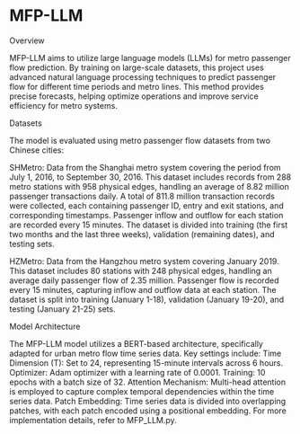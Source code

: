 # MFP-LLM
Overview

MFP-LLM aims to utilize large language models (LLMs) for metro passenger flow prediction. By training on large-scale datasets, this project uses advanced natural language processing techniques to predict passenger flow for different time periods and metro lines. This method provides precise forecasts, helping optimize operations and improve service efficiency for metro systems.

Datasets

The model is evaluated using metro passenger flow datasets from two Chinese cities:

SHMetro: Data from the Shanghai metro system covering the period from July 1, 2016, to September 30, 2016. This dataset includes records from 288 metro stations with 958 physical edges, handling an average of 8.82 million passenger transactions daily. A total of 811.8 million transaction records were collected, each containing passenger ID, entry and exit stations, and corresponding timestamps. Passenger inflow and outflow for each station are recorded every 15 minutes. The dataset is divided into training (the first two months and the last three weeks), validation (remaining dates), and testing sets.

HZMetro: Data from the Hangzhou metro system covering January 2019. This dataset includes 80 stations with 248 physical edges, handling an average daily passenger flow of 2.35 million. Passenger flow is recorded every 15 minutes, capturing inflow and outflow data at each station. The dataset is split into training (January 1-18), validation (January 19-20), and testing (January 21-25) sets.

Model Architecture

The MFP-LLM model utilizes a BERT-based architecture, specifically adapted for urban metro flow time series data. Key settings include:
Time Dimension (T): Set to 24, representing 15-minute intervals across 6 hours.
Optimizer: Adam optimizer with a learning rate of 0.0001.
Training: 10 epochs with a batch size of 32.
Attention Mechanism: Multi-head attention is employed to capture complex temporal dependencies within the time series data.
Patch Embedding: Time series data is divided into overlapping patches, with each patch encoded using a positional embedding.
For more implementation details, refer to MFP_LLM.py.
